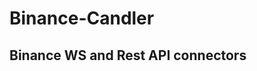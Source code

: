 # Binance-Candler
Binance WS and Rest API connectors
--------------------------------------------------------------
